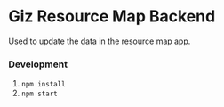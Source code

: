 # Giz Resource Map Backend

Used to update the data in the resource map app.

### Development

1. `npm install`
1. `npm start`
